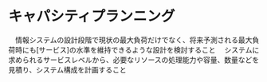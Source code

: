 # キャパシティプランニング
　情報システムの設計段階で現状の最大負荷だけでなく、将来予測される最大負荷時にも[サービス]の水準を維持できるような設計を検討すること
　システムに求められるサービスレベルから、必要なリソースの処理能力や容量、数量などを見積り、システム構成を計画すること
